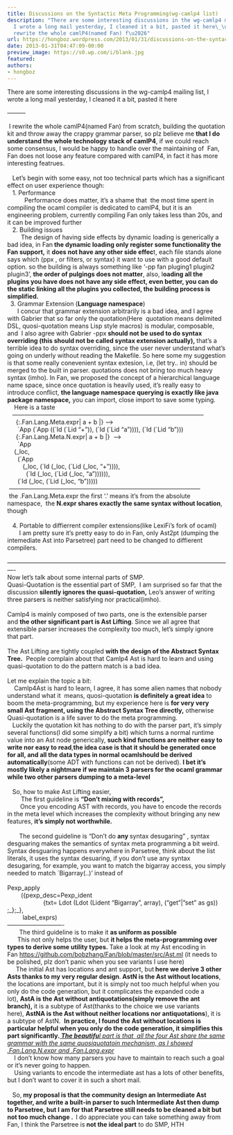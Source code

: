 ```yaml
---
title: Discussions on the Syntactic Meta Programming(wg-camlp4 list)
description: "There are some interesting discussions in the wg-camlp4 mailing list,
  I wrote a long mail yesterday, I cleaned it a bit, pasted it here\_\u2014\u2014\u2014\_I
  rewrite the whole camlP4(named Fan) f\u2026"
url: https://hongboz.wordpress.com/2013/01/31/discussions-on-the-syntactic-meta-programmingwg-camlp4-list/
date: 2013-01-31T04:47:09-00:00
preview_image: https://s0.wp.com/i/blank.jpg
featured:
authors:
- hongboz
---
```


<p>There are some interesting discussions in the wg-camlp4 mailing list, I wrote a long mail yesterday, I cleaned it a bit, pasted it here&nbsp;</p>
<p>&mdash;&mdash;&mdash;</p>
<div>&nbsp;I rewrite the whole camlP4(named Fan) from scratch, building the quotation kit and throw away the crappy grammar parser, so plz believe me&nbsp;<b>that I do understand the whole technology stack of camlP4</b>, if we could reach some consensus, I would be happy to handle over the maintaining of &nbsp;Fan, Fan does not loose any feature compared with camlP4, in fact it has more interesting featrues.</div>
<div>&nbsp;</div>
<div>&nbsp; &nbsp;Let&rsquo;s begin with some easy, not too technical parts which has a significant effect on user experience though:</div>
<div>&nbsp; &nbsp;1. Performance</div>
<div>&nbsp; &nbsp; &nbsp; &nbsp; &nbsp; Performance does matter, it&rsquo;s a shame that &nbsp;the most time spent in compiling the ocaml compiler is dedicated to camlP4, but it is an engineering problem, currently compiling Fan only takes less than 20s, and it can be improved further</div>
<div>&nbsp; &nbsp;2. Building issues</div>
<div>&nbsp; &nbsp; &nbsp; &nbsp; The design of having side effects by dynamic loading is generically a bad idea, in Fan<b>&nbsp;the dynamic loading only register some functionality the Fan support,</b>&nbsp;it&nbsp;<b>does not have any other side effec</b>t, each file stands alone says which (ppx , or filters, or syntax) it want to use with a good default option. so the building is always something like &lsquo;-pp fan pluging1 plugin2 plugin3&rsquo;,&nbsp;<b>the order of pulgings does not matter</b>, also, l<b>oading all the plugins you have does not have any side effect, even better, you can do the static linking all the plugins you collected, the building process is simplified. &nbsp;</b></div>
<div><b>&nbsp;</b>&nbsp;3. Grammar Extension (<b>Language namespace</b>)</div>
<div><b>&nbsp; &nbsp; &nbsp; &nbsp;</b>I concur that grammar extension arbitrarily is a bad idea, and I agree with Gabrier that so far only the quotation(Here &nbsp;quotation means delimited DSL, quosi-quotation means Lisp style macros) is modular, composable, and &nbsp;I also agree with Gabrier -ppx<b>&nbsp;should not be used to do syntax overriding (this should not be called syntax extension actually),&nbsp;</b>that&rsquo;s a terrible idea to do syntax overriding, since the user never understand what&rsquo;s going on underly without reading the Makefile. So here some my suggestion is that some really conevenient syntax extesion, i.e, (let try.. in) should be merged to the built in parser. quotations does not bring too much heavy syntax (imho). In Fan, we proposed the concept of a hierarchical language name space, since once quotation is heavily used, it&rsquo;s really easy to introduce conflict,&nbsp;<b>the language namespace querying is exactly like java package namespace,</b>&nbsp;you can import, close import to save some typing.</div>
<div>&nbsp; &nbsp; Here is a taste</div>
<div>&nbsp; &nbsp;&mdash;&mdash;&mdash;&mdash;&mdash;&mdash;&mdash;&mdash;&mdash;&mdash;&mdash;&mdash;&mdash;&mdash;&mdash;&mdash;&mdash;&mdash;&mdash;&mdash;&mdash;&mdash;&mdash;&mdash;&mdash;&mdash;&mdash;&mdash;&mdash;&mdash;&mdash;&ndash;</div>
<div>&nbsp; &nbsp; &nbsp;{:.Fan.Lang.Meta.expr| a + b |} &mdash;&mdash;&gt;&nbsp;</div>
<div>&nbsp; &nbsp; &nbsp;&nbsp;`App (`App ((`Id (`Lid &ldquo;+&rdquo;)), (`Id (`Lid &ldquo;a&rdquo;)))), (`Id (`Lid &ldquo;b&rdquo;)))</div>
<div>&nbsp; &nbsp; &nbsp;{:.Fan.Lang.Meta.N.expr| a + b |} &nbsp;&mdash;&ndash;&gt;</div>
<div>&nbsp; &nbsp; &nbsp;&nbsp;`App</div>
<div>&nbsp; &nbsp; (_loc,</div>
<div>&nbsp; &nbsp; &nbsp; (`App</div>
<div>&nbsp; &nbsp; &nbsp; &nbsp; &nbsp;(_loc, (`Id (_loc, (`Lid (_loc, &ldquo;+&rdquo;)))),</div>
<div>&nbsp; &nbsp; &nbsp; &nbsp; &nbsp; &nbsp;(`Id (_loc, (`Lid (_loc, &ldquo;a&rdquo;)))))),</div>
<div>&nbsp; &nbsp; &nbsp; (`Id (_loc, (`Lid (_loc, &ldquo;b&rdquo;)))))&nbsp;</div>
<div>
<div>&nbsp;&mdash;&mdash;&mdash;&mdash;&mdash;&mdash;&mdash;&mdash;&mdash;&mdash;&mdash;&mdash;&mdash;&mdash;&mdash;&mdash;&mdash;&mdash;&mdash;&mdash;&mdash;&mdash;&mdash;&mdash;&mdash;&mdash;&mdash;&mdash;&mdash;&mdash;&mdash;&ndash;</div>
<div>&nbsp;the .Fan.Lang.Meta.expr the first &lsquo;.&rsquo; means it&rsquo;s from the absolute namespace, &nbsp;the&nbsp;<b>N.expr shares exactly the same syntax without location</b>, though</div>
</div>
<div>&nbsp;</div>
<div>&nbsp; &nbsp;4. Portable to diffierrent compiler extensions(like LexiFi&rsquo;s fork of ocaml)</div>
<div>&nbsp; &nbsp; &nbsp; &nbsp;I am pretty sure it&rsquo;s pretty easy to do in Fan, only Ast2pt (dumping the intemediate Ast into Parsetree) part need to be changed to diffierent compilers.
<div>&nbsp;</div>
<div>&mdash;&mdash;&mdash;&mdash;&mdash;&mdash;&mdash;&mdash;&mdash;&mdash;&mdash;&mdash;&mdash;&mdash;&mdash;&mdash;&mdash;&mdash;&mdash;&mdash;&mdash;&mdash;&mdash;&mdash;&mdash;&mdash;&mdash;&mdash;&mdash;&mdash;&mdash;&mdash;&mdash;&mdash;&mdash;&mdash;&mdash;-</div>
<div>Now let&rsquo;s talk about some internal parts of SMP.</div>
<div>Quasi-Quotation is the essential part of SMP, &nbsp;I am surprised so far that the discussion&nbsp;<b>silently ignores the quasi-quotation,</b>&nbsp;Leo&rsquo;s answer of writing &nbsp; three parsers is neither satisfying nor practical(imho).&nbsp;</div>
<div>&nbsp;</div>
<div>Camlp4 is mainly composed of two parts, one is the extensible parser and&nbsp;<b>the other significant part is Ast Lifting</b>. Since we all agree that extensible parser increases the complexity too much, let&rsquo;s simply ignore that part.</div>
<div>&nbsp;</div>
<div>The Ast Lifting are tightly coupled&nbsp;<b>with the design of the Abstract Syntax Tree.</b>&nbsp; People complain about that Camlp4 Ast is hard to learn and using quasi-quotation to do the pattern match is a bad idea.</div>
<div>&nbsp;</div>
<div>Let me explain the topic a bit:</div>
<div>&nbsp; &nbsp; Camlp4Ast is hard to learn, I agree, it has some alien names that nobody understand what it &nbsp;means, quosi-quotation&nbsp;<b>is definitely a great idea</b>&nbsp;to boom the meta-programming, but my experience here is&nbsp;<b>for very very small Ast fragment, using the Abstract Syntax Tree directly,</b>&nbsp;otherwise Quasi-quotation is a life saver to do the meta programming.</div>
<div>&nbsp; &nbsp;Luckily the quotation kit has nothing to do with the parser part, it&rsquo;s simply several functions(I did some simplify a bit) which turns a normal runtime &nbsp;</div>
<div>value into an Ast node generically,&nbsp;<b>such kind functions are neither easy to write nor easy to read</b>,<b>the idea case is that it should be generated once for all, and all the data types in normal ocaml</b><b>should be derived automatically</b>(some ADT with functions can not be derived).&nbsp;<b>I bet it&rsquo;s mostly likely a nightmare if we maintain 3 parsers for the ocaml grammar while two other parsers dumping to a meta-level</b></div>
<div>&nbsp;&nbsp;</div>
<div>&nbsp; &nbsp;So, how to make Ast Lifting easier,&nbsp;</div>
<div>&nbsp; &nbsp; &nbsp; &nbsp; The first guideline is&nbsp;<b>&ldquo;Don&rsquo;t mixing with records&rdquo;,&nbsp;</b></div>
<div><b>&nbsp; &nbsp; &nbsp; &nbsp; &nbsp;</b>Once you encoding AST with records, you have to encode the records in the meta level which increases the complexity without bringing any new features,&nbsp;<b>it&rsquo;s simply not worthwhile.</b></div>
<div><b>&nbsp;</b></div>
<div><b>&nbsp; &nbsp; &nbsp; &nbsp;</b>&nbsp;The second guideline is &ldquo;Don&rsquo;t do&nbsp;<b>any&nbsp;</b>syntax desugaring&rdquo; , syntax desguaring makes the semantics of syntax meta programming a bit weird. Syntax desguaring happens everywhere in Parsetree, think about the list literals, it uses the syntax desuaring, if you don&rsquo;t use any syntax desugaring, for example, you want to match the bigarray access, you simply needed to match `Bigarray(..)&rsquo; instead of&nbsp;</div>
<div>
<div>&nbsp;</div>
<div>Pexp_apply</div>
<div>&nbsp; &nbsp; &nbsp; &nbsp; ({pexp_desc=Pexp_ident</div>
<div>&nbsp; &nbsp; &nbsp; &nbsp; &nbsp; &nbsp; &nbsp; &nbsp; &nbsp; &nbsp; &nbsp;{txt= Ldot (Ldot (Lident &ldquo;Bigarray&rdquo;, array), (&ldquo;get&rdquo;|&rdquo;set&rdquo; as gs)) ;_};_},</div>
<div>&nbsp; &nbsp; &nbsp; &nbsp; &nbsp;label_exprs)</div>
</div>
<div>&mdash;&mdash;&mdash;&mdash;&mdash;&mdash;&mdash;&mdash;&mdash;-</div>
<div>&nbsp; &nbsp; &nbsp; &nbsp;The third guideline is to<b>&nbsp;</b>make it&nbsp;<b>as uniform as possible</b></div>
<div><b>&nbsp; &nbsp; &nbsp; &nbsp;</b>This not only helps the user, but&nbsp;<b>it helps the meta-programming over types to derive some utility types.&nbsp;</b>Take a look at my Ast encoding in Fan&nbsp;<a href="https://github.com/bobzhang/Fan/blob/master/src/Ast.ml" target="_blank">https://github.com/bobzhang/Fan/blob/master/src/Ast.ml</a>&nbsp;(it needs to be polished, plz don&rsquo;t panic when you see variants I use here)</div>
<div><b>&nbsp; &nbsp; &nbsp;&nbsp;</b>The initial Ast has locations and ant support, but<b>&nbsp;here we derive 3 other Asts thanks to my very regular design</b>.<b>&nbsp;AstN is the Ast without locations</b>, the locations are important, but it is simply not too much helpful when you only do the code generation, but it complicates the expanded code a lot),&nbsp;<b>AstA is the Ast without antiquotations(simply remove the ant branch),&nbsp;</b>it is a subtype of Ast(thanks to the choice we use variants here),&nbsp;<b>AstNA is the Ast without neither locations nor antiquotations</b>), it is a subtype of AstN. &nbsp;<b>In practice, I found the Ast without locations is particular helpful when you only do the code generation, it simplifies this part significantly.<i><span style="text-decoration:underline;">&nbsp;The beautif</span></i></b><span style="text-decoration:underline;"><b><i>u</i></b><i>l part is that &nbsp;all the four Ast share the same grammar with the same quosiquotatoin mechanism, as I showed .Fan.Lang.N.expr and .Fan.Lang.expr</i></span></div>
<div>&nbsp; &nbsp; I don&rsquo;t know how many parsers you have to maintain to reach such a goal or it&rsquo;s never going to happen.</div>
<div>&nbsp; &nbsp; Using variants to encode the intermediate ast has a lots of other benefits, but I don&rsquo;t want to cover it in such a short mail.</div>
<div>&nbsp;</div>
<div>&nbsp; &nbsp;So,<b>&nbsp;my proposal is that the community design an Intermediate Ast together, and write a built-in parser to such Intermediate Ast then dump to Parsetree, but I am for that Parsetree still needs to be cleaned a bit but not too much change . &nbsp;</b>I do appreciate you can take something away from Fan, I think the Parsetree is<b>&nbsp;not the ideal part</b>&nbsp;to do SMP, HTH</div>
</div>
<p>&nbsp;</p>

